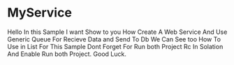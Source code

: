 # MyService
Hello
In this Sample I want Show to you How Create A Web Service And Use Generic Queue For Recieve Data and
Send To Db 
We Can See too How To Use in List For This Sample
Dont Forget For Run both Project Rc In Solation And Enable Run both Project.
Good Luck.

